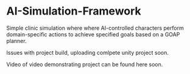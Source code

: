 # AI-Simulation-Framework
Simple clinic simulation where where AI-controlled characters perform domain-specific actions to achieve specified goals based on a GOAP planner.

Issues with project build, uploading comlpete unity project soon.

Video of video demonstrating project can be found here soon.
